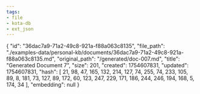 ```yaml
---
tags:
- file
- kota-db
- ext_json
---
```

{
  "id": "36dac7a9-71a2-49c8-921a-f88a063c8135",
  "file_path": "./examples-data/personal-kb/documents/36dac7a9-71a2-49c8-921a-f88a063c8135.md",
  "original_path": "/generated/doc-007.md",
  "title": "Generated Document 7",
  "size": 201,
  "created": 1754607831,
  "updated": 1754607831,
  "hash": [
    21,
    98,
    47,
    165,
    132,
    214,
    127,
    74,
    255,
    74,
    233,
    105,
    89,
    8,
    181,
    73,
    127,
    89,
    172,
    60,
    123,
    247,
    229,
    171,
    186,
    244,
    246,
    194,
    168,
    5,
    174,
    34
  ],
  "embedding": null
}